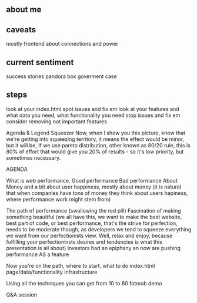 ## about me
## caveats
  mostly frontend
  about connections and power
## current sentiment
  success stories
  pandora box
  goverment case
## steps
  look at your index.html
    spot issues and fix em
  look at your features and what data you need, what functionality you need
    stop issues and fix em
    consider removing not important features



Agenda & Legend
Squeezer
Now, when I show you this picture, know that we're getting into squeezing territory, it means the effect would be minor, but it will be, If we use pareto distribution, other known as 80/20 rule, this is 80% of effort that would give you 20% of results - so it's low priority, but sometimes necessary.


AGENDA

What is web performance.
Good performance
Bad performance
About Money and a bit about user happiness, mostly about money
  (it is natural that when companies have tons of money they think about users hapiness, where performance work might stem from)

The path of performance (swallowing the red pill)
Fascination of making something beautiful
(we all have this, we want to make the best website, best part of code, or best performance, that's the strive for perfection, needs to be moderate though, as developers we tend to squeeze everything we want from our perfectionists view. Well, relax and enjoy, because fulfilling your perfectioninsts desires and tendencies is what this presentation is all about)
Investors had an epiphany an now are pushing performance AS a feature

Now you're on the path, where to start, what to do
index.html
page/data/functionality
infrastructure

Using all the techniques you can get from 10 to 80
fotmob demo

Q&A session